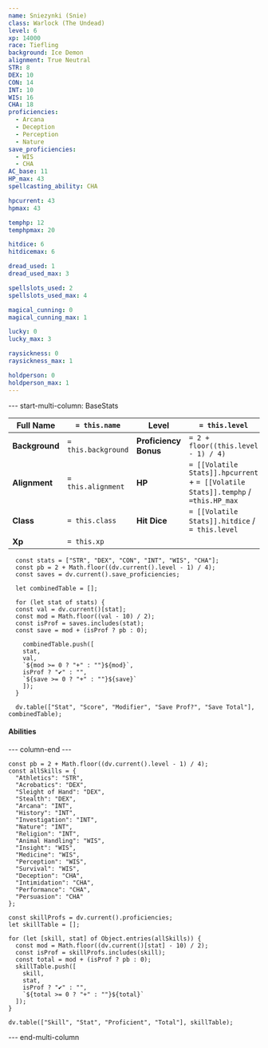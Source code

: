 ```yaml
---
name: Sniezynki (Snie)
class: Warlock (The Undead)
level: 6
xp: 14000
race: Tiefling
background: Ice Demon
alignment: True Neutral
STR: 8
DEX: 10
CON: 14
INT: 10
WIS: 16
CHA: 18
proficiencies:
  - Arcana
  - Deception
  - Perception
  - Nature
save_proficiencies:
  - WIS
  - CHA
AC_base: 11
HP_max: 43
spellcasting_ability: CHA

hpcurrent: 43
hpmax: 43

temphp: 12
temphpmax: 20

hitdice: 6
hitdicemax: 6

dread_used: 1
dread_used_max: 3

spellslots_used: 2
spellslots_used_max: 4

magical_cunning: 0
magical_cunning_max: 1

lucky: 0
lucky_max: 3

raysickness: 0
raysickness_max: 1

holdperson: 0
holdperson_max: 1
---
```


--- start-multi-column: BaseStats  

| **Full Name**                  | `= this.name`        | **Level**             | `= this.level`                                                                    |
| ------------------------------ | -------------------- | --------------------- | --------------------------------------------------------------------------------- |
| **Background**                 | `= this.background ` | **Proficiency Bonus** | `= 2 + floor((this.level - 1) / 4)`                                               |
| **Alignment**                  | `= this.alignment`   | **HP**                | `= [[Volatile Stats]].hpcurrent` + `= [[Volatile Stats]].temphp` / `=this.HP_max` |
| **Class**                      | `= this.class`       | **Hit Dice**          | `= [[Volatile Stats]].hitdice` / `= this.level`                                   |
| **Xp**                         | `= this.xp`          |                       |                                                                                   |





```dataviewjs
  const stats = ["STR", "DEX", "CON", "INT", "WIS", "CHA"];
  const pb = 2 + Math.floor((dv.current().level - 1) / 4);
  const saves = dv.current().save_proficiencies;

  let combinedTable = [];

  for (let stat of stats) {
  const val = dv.current()[stat];
  const mod = Math.floor((val - 10) / 2);
  const isProf = saves.includes(stat);
  const save = mod + (isProf ? pb : 0);

    combinedTable.push([
    stat,
    val,
    `${mod >= 0 ? "+" : ""}${mod}`,
    isProf ? "✔️" : "",
    `${save >= 0 ? "+" : ""}${save}`
    ]);
  }

  dv.table(["Stat", "Score", "Modifier", "Save Prof?", "Save Total"], combinedTable);
```

#### Abilities




--- column-end ---

```dataviewjs
const pb = 2 + Math.floor((dv.current().level - 1) / 4);
const allSkills = {
  "Athletics": "STR",
  "Acrobatics": "DEX",
  "Sleight of Hand": "DEX",
  "Stealth": "DEX",
  "Arcana": "INT",
  "History": "INT",
  "Investigation": "INT",
  "Nature": "INT",
  "Religion": "INT",
  "Animal Handling": "WIS",
  "Insight": "WIS",
  "Medicine": "WIS",
  "Perception": "WIS",
  "Survival": "WIS",
  "Deception": "CHA",
  "Intimidation": "CHA",
  "Performance": "CHA",
  "Persuasion": "CHA"
};

const skillProfs = dv.current().proficiencies;
let skillTable = [];

for (let [skill, stat] of Object.entries(allSkills)) {
  const mod = Math.floor((dv.current()[stat] - 10) / 2);
  const isProf = skillProfs.includes(skill);
  const total = mod + (isProf ? pb : 0);
  skillTable.push([
    skill,
    stat,
    isProf ? "✔️" : "",
    `${total >= 0 ? "+" : ""}${total}`
  ]);
}

dv.table(["Skill", "Stat", "Proficient", "Total"], skillTable);
```


--- end-multi-column
